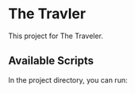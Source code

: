 # The Travler

This project for The Traveler. 

## Available Scripts

In the project directory, you can run:

#